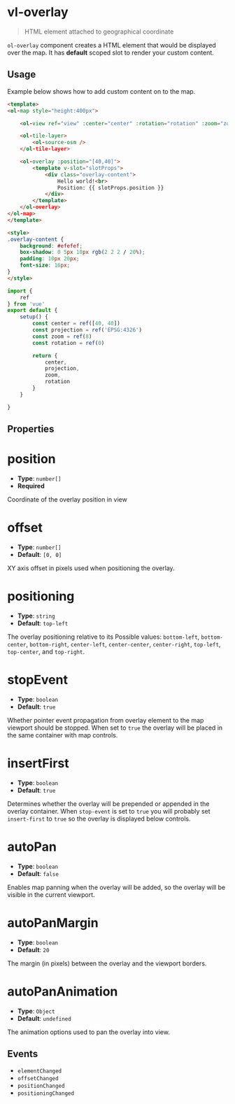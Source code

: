 # vl-overlay

> HTML element attached to geographical coordinate

`ol-overlay` component creates a HTML element that would be displayed over 
the map. It has **default** scoped slot to render your custom content.

<script setup>
import OverlayDemo from "@demos/OverlayDemo.vue"
</script>

<ClientOnly>
<OverlayDemo />

</ClientOnly>

## Usage

Example below shows how to add custom content on to the map.

```html
<template>
<ol-map style="height:400px">

    <ol-view ref="view" :center="center" :rotation="rotation" :zoom="zoom" :projection="projection" />

    <ol-tile-layer>
        <ol-source-osm />
    </ol-tile-layer>

    <ol-overlay :position="[40,40]">
        <template v-slot="slotProps">
            <div class="overlay-content">
                Hello world!<br>
                Position: {{ slotProps.position }}
            </div>
        </template>
    </ol-overlay>
</ol-map>
</template>

<style>
.overlay-content {
    background: #efefef;
    box-shadow: 0 5px 10px rgb(2 2 2 / 20%);
    padding: 10px 20px;
    font-size: 16px;
}
</style>
```

```js
import {
    ref
} from 'vue'
export default {
    setup() {
        const center = ref([40, 40])
        const projection = ref('EPSG:4326')
        const zoom = ref(8)
        const rotation = ref(0)

        return {
            center,
            projection,
            zoom,
            rotation
        }
    }

}
```





## Properties

# position

- **Type**: `number[]`
- **Required**

Coordinate of the overlay position in view 

# offset

- **Type**: `number[]`
- **Default**: `[0, 0]`

XY axis offset in pixels used when positioning the overlay.

# positioning

- **Type**: `string`
- **Default**: `top-left`

The overlay positioning relative to its  Possible values: `bottom-left`, 
`bottom-center`, `bottom-right`, `center-left`, `center-center`, `center-right`, `top-left`, `top-center`, 
and `top-right`.

# stopEvent

- **Type**: `boolean`
- **Default**: `true`

Whether pointer event propagation from overlay element to the map viewport should be stopped. When set to `true`
the overlay will be placed in the same container with map controls.

# insertFirst

- **Type**: `boolean`
- **Default**: `true`

Determines whether the overlay will be prepended or appended in the overlay container. 
When `stop-event` is set to `true` you will probably set `insert-first` to `true` 
so the overlay is displayed below controls.  

# autoPan

- **Type**: `boolean`
- **Default**: `false`

Enables map panning when the overlay will be added, so the overlay will be visible in the current viewport.

# autoPanMargin

- **Type**: `boolean`
- **Default**: `20`

The margin (in pixels) between the overlay and the viewport borders.

# autoPanAnimation

- **Type**: `Object`
- **Default**: `undefined` 

The animation options used to pan the overlay into view.

## Events

- `elementChanged`
- `offsetChanged`
- `positionChanged`
- `positioningChanged`